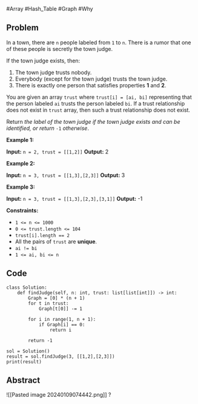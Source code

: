 #Array #Hash_Table #Graph #Why
## Problem
In a town, there are `n` people labeled from `1` to `n`. There is a rumor that one of these people is secretly the town judge.

If the town judge exists, then:

1. The town judge trusts nobody.
2. Everybody (except for the town judge) trusts the town judge.
3. There is exactly one person that satisfies properties **1** and **2**.

You are given an array `trust` where `trust[i] = [ai, bi]` representing that the person labeled `ai` trusts the person labeled `bi`. If a trust relationship does not exist in `trust` array, then such a trust relationship does not exist.

Return _the label of the town judge if the town judge exists and can be identified, or return_ `-1` _otherwise_.

**Example 1:**

**Input:** `n = 2, trust = [[1,2]]`
**Output:** 2

**Example 2:**

**Input:** `n = 3, trust = [[1,3],[2,3]]`
**Output:** 3

**Example 3:**

**Input:** `n = 3, trust = [[1,3],[2,3],[3,1]]`
**Output:** -1

**Constraints:**

- `1 <= n <= 1000`
- `0 <= trust.length <= 104`
- `trust[i].length == 2`
- All the pairs of `trust` are **unique**.
- `ai != bi`
- `1 <= ai, bi <= n`

## Code
```run-python
class Solution:
    def findJudge(self, n: int, trust: list[list[int]]) -> int:
        Graph = [0] * (n + 1)
        for t in trust:
            Graph[t[0]] -= 1

        for i in range(1, n + 1):
            if Graph[i] == 0:
                return i

        return -1

sol = Solution()
result = sol.findJudge(3, [[1,2],[2,3]])
print(result)
```

## Abstract
![[Pasted image 20240109074442.png]]
?
